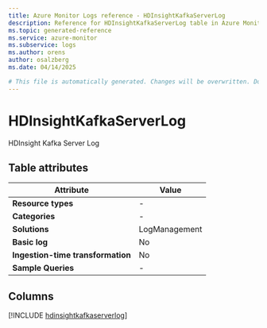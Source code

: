 ```yaml
---
title: Azure Monitor Logs reference - HDInsightKafkaServerLog
description: Reference for HDInsightKafkaServerLog table in Azure Monitor Logs.
ms.topic: generated-reference
ms.service: azure-monitor
ms.subservice: logs
ms.author: orens
author: osalzberg
ms.date: 04/14/2025

# This file is automatically generated. Changes will be overwritten. Do not change this file directly.
---
```


# HDInsightKafkaServerLog

HDInsight Kafka Server Log


## Table attributes

|Attribute|Value|
|---|---|
|**Resource types**|-|
|**Categories**|-|
|**Solutions**| LogManagement|
|**Basic log**|No|
|**Ingestion-time transformation**|No|
|**Sample Queries**|-|



## Columns
  
[!INCLUDE [hdinsightkafkaserverlog](~/reusable-content/ce-skilling/azure/includes/azure-monitor/reference/tables/hdinsightkafkaserverlog-include.md)]
